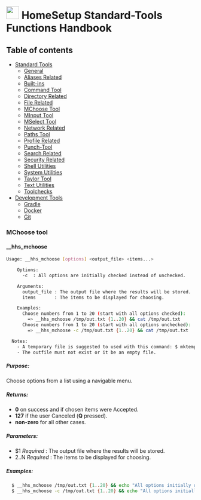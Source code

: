 # <img src="https://iili.io/HvtxC1S.png"  width="34" height="34"> HomeSetup Standard-Tools Functions Handbook

## Table of contents

<!-- toc -->
- [Standard Tools](../../functions.md#standard-tools)
  * [General](general.md#general-functions)
  * [Aliases Related](aliases-related.md#aliases-related-functions)
  * [Built-ins](built-ins.md#built-ins-functions)
  * [Command Tool](command-tool.md#command-tool)
  * [Directory Related](directory-related.md#directory-related-functions)
  * [File Related](file-related.md#file-related-functions)
  * [MChoose Tool](mchoose-tool.md#mchoose-tool)
  * [MInput Tool](minput-tool.md#minput-tool)
  * [MSelect Tool](mselect-tool.md#mselect-tool)
  * [Network Related](network-related.md#network-related-functions)
  * [Paths Tool](paths-tool.md#paths-tool)
  * [Profile Related](profile-related.md#profile-related-functions)
  * [Punch-Tool](punch-tool.md#punch-tool)
  * [Search Related](search-related.md#search-related-functions)
  * [Security Related](security-related.md#security-related-functions)
  * [Shell Utilities](shell-utilities.md#shell-utilities)
  * [System Utilities](system-utilities.md#system-utilities)
  * [Taylor Tool](taylor-tool.md#taylor-tool)
  * [Text Utilities](text-utilities.md#text-utilities)
  * [Toolchecks](toolchecks.md#tool-checks-functions)
- [Development Tools](../../functions.md#development-tools)
  * [Gradle](../dev-tools/gradle-tools.md#gradle-functions)
  * [Docker](../dev-tools/docker-tools.md#docker-functions)
  * [Git](../dev-tools/git-tools.md#git-functions)
<!-- tocstop -->


### MChoose tool

#### __hhs_mchoose

```bash
Usage: __hhs_mchoose [options] <output_file> <items...>

    Options:
      -c  : All options are initially checked instead of unchecked.

    Arguments:
      output_file : The output file where the results will be stored.
      items       : The items to be displayed for choosing.

    Examples:
      Choose numbers from 1 to 20 (start with all options checked):
        => __hhs_mchoose /tmp/out.txt {1..20} && cat /tmp/out.txt
      Choose numbers from 1 to 20 (start with all options unchecked):
        => __hhs_mchoose -c /tmp/out.txt {1..20} && cat /tmp/out.txt

  Notes:
    - A temporary file is suggested to used with this command: $ mktemp.
    - The outfile must not exist or it be an empty file.
```

##### **Purpose**:

Choose options from a list using a navigable menu.

##### **Returns**:

  - **0** on success and if chosen items were Accepted.
  - **127** if the user Canceled (**Q** pressed).
  - **non-zero** for all other cases.

##### **Parameters**: 

  - $1 _Required_     : The output file where the results will be stored.
  - $2..$N _Required_ : The items to be displayed for choosing.

##### **Examples:**

```bash
  $ __hhs_mchoose /tmp/out.txt {1..20} && echo "All options initially unchecked" && cat /tmp/out.txt
  $ __hhs_mchoose -c /tmp/out.txt {1..20} && echo "All options initially checked" && cat /tmp/out.txt
```
